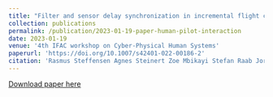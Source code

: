 ```yaml
---
title: "Filter and sensor delay synchronization in incremental flight control laws"
collection: publications
permalink: /publication/2023-01-19-paper-human-pilot-interaction
date: 2023-01-19
venue: '4th IFAC workshop on Cyber-Physical Human Systems'
paperurl: 'https://doi.org/10.1007/s42401-022-00186-2'
citation: 'Rasmus Steffensen Agnes Steinert Zoe Mbikayi Stefan Raab Jorg Angelov Florian Holzapfel &quot;Filter and sensor delay synchronization in incremental flight control laws.&quot; <i> Aerospace Systems (2023) </i>'
---
```


[Download paper here](https://zmbikayi.github.io/files/paper_filter_sync.pdf)